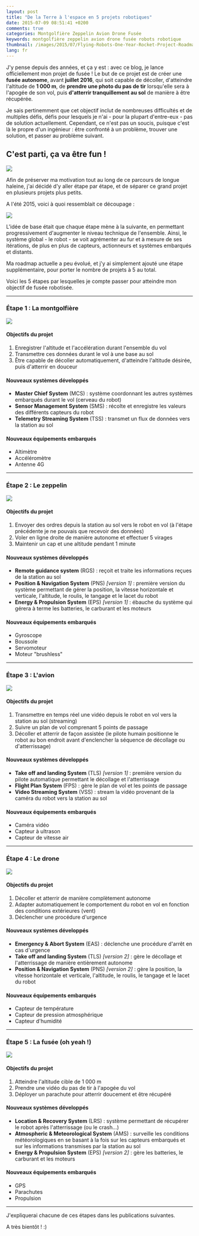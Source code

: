 ```yaml
---
layout: post
title: "De la Terre à l'espace en 5 projets robotiques"
date: 2015-07-09 08:51:41 +0200
comments: true
categories: Montgolfière Zeppelin Avion Drone Fusée
keywords: montgolfière zeppelin avion drone fusée robots robotique
thumbnail: /images/2015/07/Flying-Robots-One-Year-Rocket-Project-Roadmap-by-Arnaud-Lenglet.jpg
lang: fr
---
```


J'y pense depuis des années, et ça y est : avec ce blog, je lance officiellement mon projet de fusée ! Le but de ce projet est de créer une **fusée autonome**, avant **juillet 2016**, qui soit capable de décoller, d'atteindre l'altitude de **1 000 m**, de **prendre une photo du pas de tir** lorsqu'elle sera à l'apogée de son vol, puis **d'atterrir tranquillement au sol** de manière à être récupérée.

<!--more-->

Je sais pertinemment que cet objectif inclut de nombreuses difficultés et de multiples défis, défis pour lesquels je n'ai - pour la plupart d'entre-eux - pas de solution actuellement. Cependant, ce n'est pas un soucis, puisque c'est là le propre d'un ingénieur : être confronté à un problème, trouver une solution, et passer au problème suivant.

## C'est parti, ça va être fun !

<p class="image center">
  <img src="/images/2015/07/Barney-Challenge-Accepted.jpg">
</p>

Afin de préserver ma motivation tout au long de ce parcours de longue haleine, j'ai décidé d'y aller étape par étape, et de séparer ce grand projet en plusieurs projets plus petits.

A l'été 2015, voici à quoi ressemblait ce découpage :

<p class="image center">
  <img src="/images/2015/07/Flying-Robots-One-Year-Rocket-Project-Roadmap-by-Arnaud-Lenglet.jpg">
</p>

L'idée de base était que chaque étape mène à la suivante, en permettant progressivement d'augmenter le niveau technique de l'ensemble.
Ainsi, le système global - le robot - se voit agrémenter au fur et à mesure de ses itérations, de plus en plus de capteurs, actionneurs et systèmes embarqués et distants.

Ma roadmap actuelle a peu évolué, et j'y ai simplement ajouté une étape supplémentaire, pour porter le nombre de projets à 5 au total.

Voici les 5 étapes par lesquelles je compte passer pour atteindre mon objectif de fusée robotisée.

---
### Étape 1 : La montgolfière

<p class="image center">
  <img src="/images/home/step-1-black-300x300.png">
</p>

#### Objectifs du projet
1. Enregistrer l'altitude et l'accélération durant l'ensemble du vol
2. Transmettre ces données durant le vol à une base au sol
3. Être capable de décoller automatiquement, d'atteindre l'altitude désirée, puis d'atterrir en douceur

#### Nouveaux systèmes développés
- **Master Chief System** (MCS) : système coordonnant les autres systèmes embarqués durant le vol (cerveau du robot)
- **Sensor Management System** (SMS) : récolte et enregistre les valeurs des différents capteurs du robot
- **Telemetry Streaming System** (TSS) : transmet un flux de données vers la station au sol

#### Nouveaux équipements embarqués
- Altimètre
- Accéléromètre
- Antenne 4G

---
### Étape 2 : Le zeppelin

<p class="image center">
  <img src="/images/home/step-2-black-300x300.png">
</p>

#### Objectifs du projet
1. Envoyer des ordres depuis la station au sol vers le robot en vol (à l'étape précédente je ne pouvais que recevoir des données)
2. Voler en ligne droite de manière autonome et effectuer 5 virages
3. Maintenir un cap et une altitude pendant 1 minute

#### Nouveaux systèmes développés
- **Remote guidance system** (RGS) : reçoit et traite les informations reçues de la station au sol
- **Position & Navigation System** (PNS) *[version 1]* : première version du système permettant de gérer la position, la vitesse horizontale et verticale, l'altitude, le roulis, le tangage et le lacet du robot
- **Energy & Propulsion System** (EPS) *[version 1]* : ébauche du système qui gérera à terme les batteries, le carburant et les moteurs

#### Nouveaux équipements embarqués
- Gyroscope
- Boussole
- Servomoteur
- Moteur "brushless"

---
### Étape 3 : L'avion

<p class="image center">
  <img src="/images/home/step-3-black-300x300.png">
</p>

#### Objectifs du projet
1. Transmettre en temps réel une vidéo depuis le robot en vol vers la station au sol (streaming)
2. Suivre un plan de vol comprenant 5 points de passage
3. Décoller et atterrir de façon assistée (le pilote humain positionne le robot au bon endroit avant d'enclencher la séquence de décollage ou d'atterrissage)

#### Nouveaux systèmes développés
- **Take off and landing System** (TLS) *[version 1]* : première version du pilote automatique permettant le décollage et l'atterrissage
- **Flight Plan System** (FPS) : gère le plan de vol et les points de passage
- **Video Streaming System** (VSS) : stream la vidéo provenant de la caméra du robot vers la station au sol

#### Nouveaux équipements embarqués
- Caméra vidéo
- Capteur à ultrason
- Capteur de vitesse air

---
### Étape 4 : Le drone

<p class="image center">
  <img src="/images/home/step-4-black-300x300.png">
</p>

#### Objectifs du projet
 1. Décoller et atterrir de manière complètement autonome
 2. Adapter automatiquement le comportement du robot en vol en fonction des conditions extérieures (vent)
 3. Déclencher une procédure d'urgence

#### Nouveaux systèmes développés
- **Emergency & Abort System** (EAS) : déclenche une procédure d'arrêt en cas d'urgence
- **Take off and landing System** (TLS) *[version 2]* : gère le décollage et l'atterrissage de manière entièrement autonome
- **Position & Navigation System** (PNS) *[version 2]* : gère la position, la vitesse horizontale et verticale, l'altitude, le roulis, le tangage et le lacet du robot

#### Nouveaux équipements embarqués
- Capteur de température
- Capteur de pression atmosphérique
- Capteur d'humidité

---
### Étape 5 : La fusée (oh yeah !)

<p class="image center">
  <img src="/images/home/step-5-black-300x300.png">
</p>

#### Objectifs du projet
 1. Atteindre l'altitude cible de 1 000 m
 2. Prendre une vidéo du pas de tir à l'apogée du vol
 3. Déployer un parachute pour atterrir doucement et être récupéré

#### Nouveaux systèmes développés
- **Location & Recovery System** (LRS) : système permettant de récupérer le robot après l'atterrissage (ou le crash...)
- **Atmospheric & Meteorological System** (AMS) : surveille les conditions météorologiques en se basant à la fois sur les capteurs embarqués et sur les informations transmises par la station au sol
- **Energy & Propulsion System** (EPS) *[version 2]* : gère les batteries, le carburant et les moteurs

#### Nouveaux équipements embarqués
- GPS
- Parachutes
- Propulsion

---

J'expliquerai chacune de ces étapes dans les publications suivantes.

A très bientôt ! :)